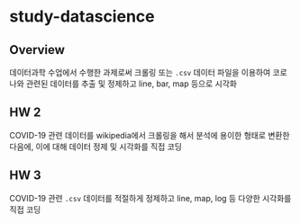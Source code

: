 # study-datascience
## Overview
데이터과학 수업에서 수행한 과제로써 크롤링 또는 `.csv` 데이터 파일을 이용하여 코로나와 관련된 데이터를 추출 및 정제하고 line, bar, map 등으로 시각화

## HW 2
COVID-19 관련 데이터를 wikipedia에서 크롤링을 해서 분석에 용이한 형태로 변환한 다음에, 이에 대해 데이터 정제 및 시각화를 직접 코딩

## HW 3
COVID-19 관련 `.csv` 데이터를 적절하게 정제하고 line, map, log 등 다양한 시각화를 직접 코딩